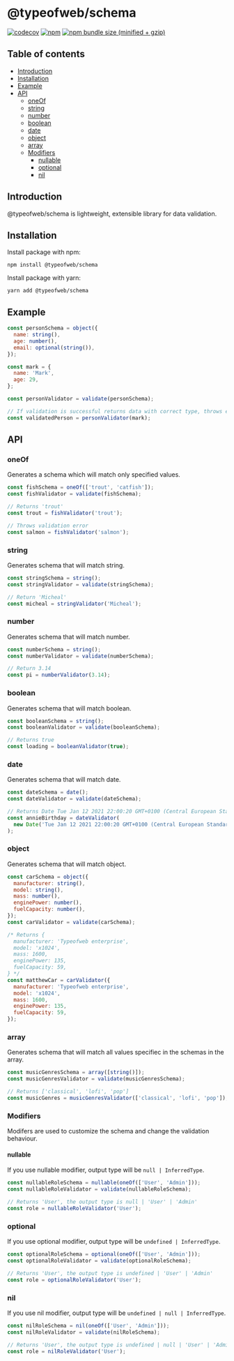 # @typeofweb/schema

[![codecov](https://codecov.io/gh/typeofweb/schema/branch/main/graph/badge.svg?token=6DNCIHEEUO)](https://codecov.io/gh/typeofweb/schema)
[![npm](https://img.shields.io/npm/v/@typeofweb/schema.svg)](https://www.npmjs.com/package/@typeofweb/schema)
[![npm bundle size (minified + gzip)](https://img.shields.io/bundlephobia/minzip/@typeofweb/schema.svg)](https://www.npmjs.com/package/@typeofweb/schema)

## Table of contents

- [Introduction](#introduction)
- [Installation](#installation)
- [Example](#example)
- [API](#api)
  - [oneOf](#oneOf)
  - [string](#string)
  - [number](#number)
  - [boolean](#boolean)
  - [date](#date)
  - [object](#object)
  - [array](#array)
  - [Modifiers](#modifiers)
    - [nullable](#nullable)
    - [optional](#optional)
    - [nil](#nil)

## Introduction

@typeofweb/schema is lightweight, extensible library for data validation.

## Installation

Install package with npm:

`npm install @typeofweb/schema`

Install package with yarn:

`yarn add @typeofweb/schema`

## Example

```js
const personSchema = object({
  name: string(),
  age: number(),
  email: optional(string()),
});

const mark = {
  name: 'Mark',
  age: 29,
};

const personValidator = validate(personSchema);

// If validation is successful returns data with correct type, throws error otherwise
const validatedPerson = personValidator(mark);
```

## API

### oneOf

Generates a schema which will match only specified values.

```js
const fishSchema = oneOf(['trout', 'catfish']);
const fishValidator = validate(fishSchema);

// Returns 'trout'
const trout = fishValidator('trout');

// Throws validation error
const salmon = fishValidator('salmon');
```

### string

Generates schema that will match string.

```js
const stringSchema = string();
const stringValidator = validate(stringSchema);

// Return 'Micheal'
const micheal = stringValidator('Micheal');
```

### number

Generates schema that will match number.

```js
const numberSchema = string();
const numberValidator = validate(numberSchema);

// Return 3.14
const pi = numberValidator(3.14);
```

### boolean

Generates schema that will match boolean.

```js
const booleanSchema = string();
const booleanValidator = validate(booleanSchema);

// Returns true
const loading = booleanValidator(true);
```

### date

Generates schema that will match date.

```js
const dateSchema = date();
const dateValidator = validate(dateSchema);

// Returns Date Tue Jan 12 2021 22:00:20 GMT+0100 (Central European Standard Time)
const annieBirthday = dateValidator(
  new Date('Tue Jan 12 2021 22:00:20 GMT+0100 (Central European Standard Time)'),
);
```

### object

Generates schema that will match object.

```js
const carSchema = object({
  manufacturer: string(),
  model: string(),
  mass: number(),
  enginePower: number(),
  fuelCapacity: number(),
});
const carValidator = validate(carSchema);

/* Returns {
  manufacturer: 'Typeofweb enterprise',
  model: 'x1024',
  mass: 1600,
  enginePower: 135,
  fuelCapacity: 59,
} */
const matthewCar = carValidator({
  manufacturer: 'Typeofweb enterprise',
  model: 'x1024',
  mass: 1600,
  enginePower: 135,
  fuelCapacity: 59,
});
```

### array

Generates schema that will match all values specifiec in the schemas in the array.

```js
const musicGenresSchema = array([string()]);
const musicGenresValidator = validate(musicGenresSchema);

// Returns ['classical', 'lofi', 'pop']
const musicGenres = musicGenresValidator(['classical', 'lofi', 'pop']);
```

### Modifiers

Modifers are used to customize the schema and change the validation behaviour.

#### nullable

If you use nullable modifier, output type will be `null | InferredType`.

```js
const nullableRoleSchema = nullable(oneOf(['User', 'Admin']));
const nullableRoleValidator = validate(nullableRoleSchema);

// Returns 'User', the output type is null | 'User' | 'Admin'
const role = nullableRoleValidator('User');
```

### optional

If you use optional modifier, output type will be `undefined | InferredType`.

```js
const optionalRoleSchema = optional(oneOf(['User', 'Admin']));
const optionalRoleValidator = validate(optionalRoleSchema);

// Returns 'User', the output type is undefined | 'User' | 'Admin'
const role = optionalRoleValidator('User');
```

### nil

If you use nil modifier, output type will be `undefined | null | InferredType`.

```js
const nilRoleSchema = nil(oneOf(['User', 'Admin']));
const nilRoleValidator = validate(nilRoleSchema);

// Returns 'User', the output type is undefined | null | 'User' | 'Admin'
const role = nilRoleValidator('User');
```
